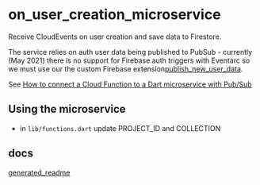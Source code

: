 # on_user_creation_microservice

Receive CloudEvents on user creation and save data to Firestore.

The service relies on auth user data being published to PubSub - currently (May 2021) there is no support for Firebase auth triggers with Eventarc so we must use our the custom Firebase extension[publish_new_user_data](https://github.com/Adventures-In/publish_new_user_data_firebase_extension).

See [How to connect a Cloud Function to a Dart microservice with Pub/Sub](https://docs.google.com/document/d/1my_JXczhuYlWiKRE59nc0XFHYudEFpymPeGNSJFIIsM)

## Using the microservice 

- in `lib/functions.dart` update PROJECT_ID and COLLECTION

## docs 

[generated_readme](docs/generated_readme.md)
